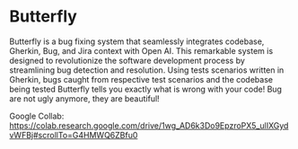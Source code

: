 # Butterfly

Butterfly is a bug fixing system that seamlessly integrates codebase, Gherkin, Bug, and Jira context with Open AI. This remarkable system is designed to revolutionize the software development process by streamlining bug detection and resolution. Using tests scenarios written in Gherkin, bugs caught from respective test scenarios and the codebase being tested Butterfly tells you exactly what is wrong with your code! Bug are not ugly anymore, they are beautiful!

Google Collab:
https://colab.research.google.com/drive/1wg_AD6k3Do9EpzroPX5_ulIXGydvWFBj#scrollTo=G4HMWQ6ZBfu0
